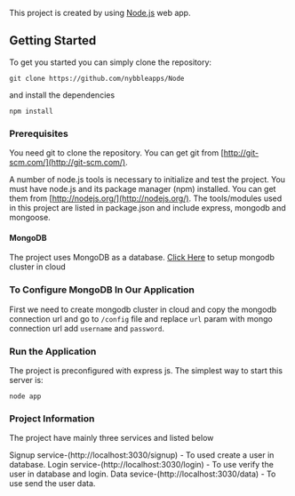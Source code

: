 This project is created by using [Node.js](https://nodejs.org/) web app.

## Getting Started
To get you started you can simply clone the repository:

```
git clone https://github.com/nybbleapps/Node
```
and install the dependencies
```
npm install
```

### Prerequisites
You need git to clone the repository. You can get git from
[http://git-scm.com/](http://git-scm.com/).

A number of node.js tools is necessary to initialize and test the project. You must have node.js and its package manager (npm) installed. You can get them from  [http://nodejs.org/](http://nodejs.org/). The tools/modules used in this project are listed in package.json and include express, mongodb and mongoose.

#### MongoDB
The project uses MongoDB as a database. [Click Here](https://cloud.mongodb.com/v2/637ca722d5e6312ac424febc#metrics/replicaSet/637ca79edbd85959aed1b6c8/explorer/projectdemo/users/find) to setup mongodb cluster in cloud

### To Configure MongoDB In Our Application
First we need to create mongodb cluster in cloud and copy the mongodb connection url and go to `/config` file and replace `url` param with mongo connection url add `username` and `password`.

### Run the Application

The project is preconfigured with express js. The simplest way to start this server is:

    node app

### Project Information

The project have mainly three services and listed below

 Signup service-(http://localhost:3030/signup) - To used create a user in database.
 Login service-(http://localhost:3030/login) - To use verify the user in database and login.
 Data sevice-(http://localhost:3030/data) - To use send the user data.


